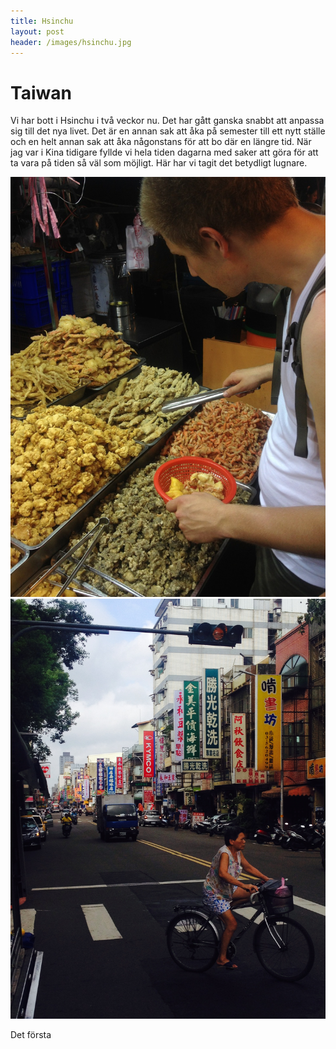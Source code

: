 ```yaml
---
title: Hsinchu
layout: post
header: /images/hsinchu.jpg
---
```

# Taiwan
Vi har bott i Hsinchu i två veckor nu. Det har gått ganska snabbt att anpassa sig till det nya livet. Det är en annan sak att åka på semester till ett nytt ställe och en helt annan sak att åka någonstans för att bo där en längre tid. När jag var i Kina tidigare fyllde vi hela tiden dagarna med saker att göra för att ta vara på tiden så väl som möjligt. Här har vi tagit det betydligt lugnare. 

![Friterade fiskar och annat](/images/friteradfisk.jpg "Whattt")
![Downtown Hsinchu](/images/downtown.jpg)

Det första